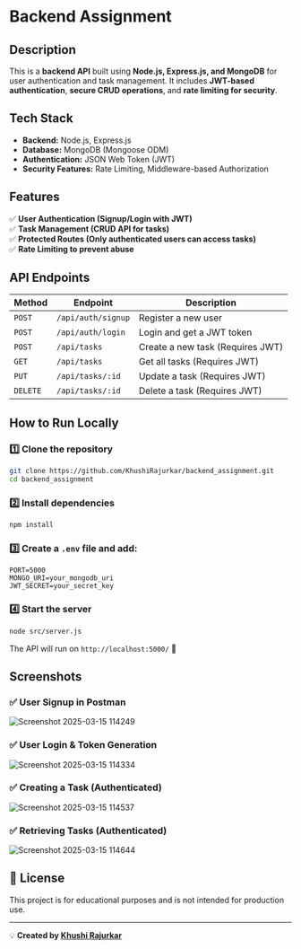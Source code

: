 # Backend Assignment

## Description
This is a **backend API** built using **Node.js, Express.js, and MongoDB** for user authentication and task management. It includes **JWT-based authentication**, **secure CRUD operations**, and **rate limiting for security**.

## Tech Stack
- **Backend:** Node.js, Express.js
- **Database:** MongoDB (Mongoose ODM)
- **Authentication:** JSON Web Token (JWT)
- **Security Features:** Rate Limiting, Middleware-based Authorization

## Features
✅ **User Authentication (Signup/Login with JWT)**  
✅ **Task Management (CRUD API for tasks)**  
✅ **Protected Routes (Only authenticated users can access tasks)**  
✅ **Rate Limiting to prevent abuse**  

## API Endpoints
| Method | Endpoint             | Description |
|--------|----------------------|-------------|
| `POST` | `/api/auth/signup`   | Register a new user |
| `POST` | `/api/auth/login`    | Login and get a JWT token |
| `POST` | `/api/tasks`         | Create a new task (Requires JWT) |
| `GET`  | `/api/tasks`         | Get all tasks (Requires JWT) |
| `PUT`  | `/api/tasks/:id`     | Update a task (Requires JWT) |
| `DELETE` | `/api/tasks/:id`  | Delete a task (Requires JWT) |

## How to Run Locally

### 1️⃣ Clone the repository
```sh
git clone https://github.com/KhushiRajurkar/backend_assignment.git
cd backend_assignment
```

### 2️⃣ Install dependencies
```sh
npm install
```

### 3️⃣ Create a `.env` file and add:
```env
PORT=5000
MONGO_URI=your_mongodb_uri
JWT_SECRET=your_secret_key
```

### 4️⃣ Start the server
```sh
node src/server.js
```
The API will run on `http://localhost:5000/` 🚀  

## Screenshots
### ✅ User Signup in Postman
![Screenshot 2025-03-15 114249](https://github.com/user-attachments/assets/ab5a9b90-b474-47a6-88ae-9997b6b51b9c)

### ✅ User Login & Token Generation
![Screenshot 2025-03-15 114334](https://github.com/user-attachments/assets/8a0a8321-c4ee-492a-b586-3c72a3056a6e)

### ✅ Creating a Task (Authenticated)
![Screenshot 2025-03-15 114537](https://github.com/user-attachments/assets/f7da48e6-2561-415b-88d1-bec7a4bebe90)

### ✅ Retrieving Tasks (Authenticated)
![Screenshot 2025-03-15 114644](https://github.com/user-attachments/assets/b209219a-c1ad-4dab-8520-4fb09d180861)

## 📜 License
This project is for educational purposes and is not intended for production use.

---
💡 **Created by [Khushi Rajurkar](https://github.com/KhushiRajurkar)**
